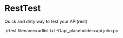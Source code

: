RestTest
========

Quick and dirty way to test your API(rest)

./rtest filename=urllist.txt -Dapi_placeholder=api.john.pc


